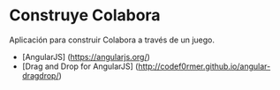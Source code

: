 # Construye Colabora
Aplicación para construir Colabora a través de un juego.

* [AngularJS] (https://angularjs.org/)
* [Drag and Drop for AngularJS] (http://codef0rmer.github.io/angular-dragdrop/)
